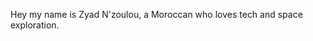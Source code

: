 Hey my name is Zyad N'zoulou, a Moroccan who loves tech and space exploration.



<!---
ZyadNzoulou/ZyadNzoulou is a ✨ special ✨ repository because its `README.md` (this file) appears on your GitHub profile.
You can click the Preview link to take a look at your changes.
--->
